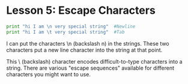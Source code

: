 # Lesson 5: Escape Characters

```python
print "hi I am \n very special string"	#Newline
print "hi I am \t very special string"	#Tab
```

I can put the characters \n (backslash n) in the strings.
These two characters put a new line character into the string at that point.

This \ (backslash) character encodes difficult-to-type characters into a string.
There are various "escape sequences" available for different characters you might want to use.
